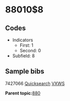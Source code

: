 # 88010$8

## Codes

-   Indicators
    -   First: 1
    -   Second: 0
-   Subfield: 8

## Sample bibs

7427066 [Quicksearch](https://search.library.yale.edu/catalog/7427066) [VXWS](http://prodorbis.library.yale.edu:7014/vxws/GetHoldingsService?bibId=7427066)

**Parent topic:**[880](../../tags/880/880.md)

